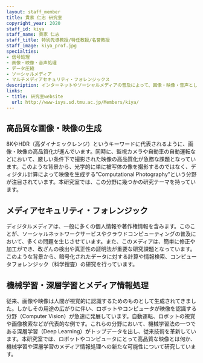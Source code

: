 ```yaml
---
layout: staff_member
title: 貴家 仁志 研究室
copyright_year: 2020
staff_id: kiya
staff_name: 貴家 仁志
staff_title: 特別先導教授/特任教授/名誉教授
staff_image: kiya_prof.jpg
specialties:
- 信号処理
- 画像・映像・音声処理
- データ圧縮
- ソーシャルメディア
- マルチメディアセキュリティ・フォレンジックス
description: インターネットやソーシャルメディアの普及によって、画像・映像・音声として表現された情報を活用することが、我々の生活や社会システムにおいて不可欠となっています。同時にセキュリティやプライバシー侵害、犯罪の発生や捜査が、これらのメディアに深く関係しています。本研究室では、このような背景からメディアの研究を行っています。代表的な研究テーマを以下に示します。
links:
- title: 研究室website
  url: http://www-isys.sd.tmu.ac.jp/Members/kiya/
---
```



## 高品質な画像・映像の生成

8KやHDR（高ダイナミックレンジ）というキーワードに代表されるように、画像・映像の高品質化が進んでいます。同時に、監視カメラや自動車の自動運転などにおいて、厳しい条件下で撮影された映像の高品質化が急務な課題となっています。このような背景から、光学的に単に被写体の像を撮影するのではなく、ディジタル計算によって映像を生成する”Computational Photography”という分野が注目されています。本研究室では、この分野に幾つかの研究テーマを持っています。


## メディアセキュリティ・フォレンジック

ディジタルメディアは、一般に多くの個人情報や著作権情報を含みます。このことが、ソーシャルネットワークサービスやクラウドコンピューティングの普及において、多くの問題を生じさせています。また、このメディアは、簡単に修正や加工ができ、改ざんの検出や真正性の証明法が重要な研究課題となっています。このような背景から、暗号化されたデータに対する計算や情報検索、コンピュータフォレンジック（科学捜査）の研究を行っています。


## 機械学習・深層学習とメディア情報処理

従来、画像や映像は人間が視覚的に認識するためのものとして生成されてきました。しかしその用途の広がりに伴い、ロボットやコンピュータが映像を認識する分野（Computer Vision）が急速に発展しています。自動運転、ロボットの視覚や画像検索などが代表的な例です。これらの分野において、機械学習法の一つである深層学習（Deep Learning）がトップデータを出し、従来技術を革新しています。本研究室では、ロボットやコンピュータにとって高品質な映像とは何か、機械学習や深層学習のメディア情報処理への新たな可能性について研究しています。

